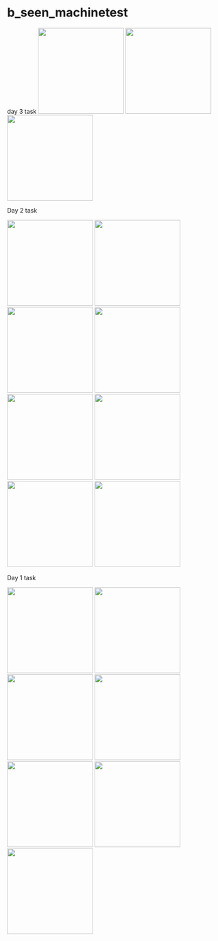 # b_seen_machinetest

day 3 task
<img src="https://github.com/Sajinduglas/B-seen-machinetest/assets/145646694/438c047d-1829-4204-8d68-0a418a7a0bc1" width="200" hieght="400">
<img src="https://github.com/Sajinduglas/B-seen-machinetest/assets/145646694/cf9cf8cc-88bd-4d48-8fd5-e0a00f099d2a" width="200" hieght="400">
<img src="https://github.com/Sajinduglas/B-seen-machinetest/assets/145646694/568d7860-692d-4307-83d5-4cdd049807dd" width="200" hieght="400">


Day 2 task

<img src="https://github.com/Sajinduglas/B-seen-machinetest/assets/145646694/e1f76b46-ce92-47fd-a068-ed0248df7dcc" width="200" hieght="400">
<img src="https://github.com/Sajinduglas/B-seen-machinetest/assets/145646694/09f32962-d155-4941-9398-ba90e4f1c8fc" width="200" hieght="400">
<img src="https://github.com/Sajinduglas/B-seen-machinetest/assets/145646694/4d6ad7ae-6b04-4a34-9469-b9250ab4933b" width="200" hieght="400">
<img src="https://github.com/Sajinduglas/B-seen-machinetest/assets/145646694/abc18ea6-c63c-4076-8c57-74ecc7a94e41" width="200" hieght="400">
<img src="https://github.com/Sajinduglas/B-seen-machinetest/assets/145646694/dcc8816d-997f-4816-b16a-3fce0f08aeb0" width="200" hieght="400">
<img src="https://github.com/Sajinduglas/B-seen-machinetest/assets/145646694/98797f28-dc29-4309-8a3d-7c68036555bf" width="200" hieght="400">
<img src="https://github.com/Sajinduglas/B-seen-machinetest/assets/145646694/e6019151-2d3b-44b5-9690-5ad14da28c71" width="200" hieght="400">
<img src="https://github.com/Sajinduglas/B-seen-machinetest/assets/145646694/cc3d04bc-acb9-4da6-ad06-b386d24f1f37" width="200" hieght="400">

Day 1 task

<img src="https://github.com/Sajinduglas/B-seen-machinetest/assets/145646694/7f50226b-749a-4552-ad31-00c478e36274" width="200" hieght="400">
<img src="https://github.com/Sajinduglas/B-seen-machinetest/assets/145646694/b2e4f4ff-7442-4a6a-a7d0-765b1264f42a" width="200" hieght="400">
<img src="https://github.com/Sajinduglas/B-seen-machinetest/assets/145646694/fffecb7e-ff1e-4274-ae7e-22be3b767637" width="200" hieght="400">
<img src="https://github.com/Sajinduglas/B-seen-machinetest/assets/145646694/73d6c38c-6444-4c0d-be73-68204e2f51ab" width="200" hieght="400">
<img src="https://github.com/Sajinduglas/B-seen-machinetest/assets/145646694/81dfe02f-14a1-4e32-b47f-fb2b806da281" width="200" hieght="400">
<img src="https://github.com/Sajinduglas/B-seen-machinetest/assets/145646694/31b067c9-8005-4c11-997c-d24f48402d62" width="200" hieght="400">
<img src="https://github.com/Sajinduglas/B-seen-machinetest/assets/145646694/f30ef27e-8596-40aa-8d4c-4d10c28e77fd" width="200" hieght="400">















